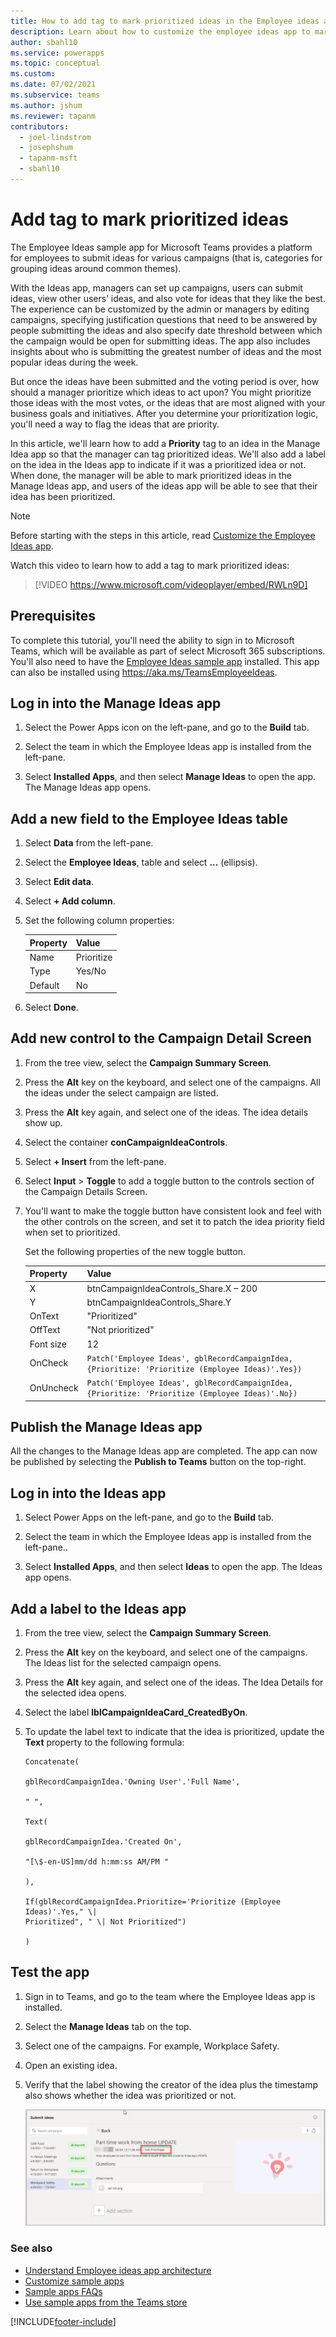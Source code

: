 ```yaml
---
title: How to add tag to mark prioritized ideas in the Employee ideas app (Video)
description: Learn about how to customize the employee ideas app to mark prioritized ideas.
author: sbahl10
ms.service: powerapps
ms.topic: conceptual
ms.custom: 
ms.date: 07/02/2021
ms.subservice: teams
ms.author: jshum
ms.reviewer: tapanm
contributors:
  - joel-lindstrom
  - josephshum
  - tapanm-msft
  - sbahl10
---
```


# Add tag to mark prioritized ideas

The Employee Ideas sample app for Microsoft Teams provides a platform for employees to submit ideas for various campaigns (that is, categories for grouping ideas around common themes).

With the Ideas app, managers can set up campaigns, users can submit ideas, view other users’ ideas, and also vote for ideas that they like the best. The experience can be customized by the admin or managers by editing campaigns, specifying justification questions that need to be answered by people submitting the ideas and also specify date threshold between which the campaign would be open for submitting ideas. The app also includes insights about who is submitting the greatest number of ideas and the most popular ideas during the week.

But once the ideas have been submitted and the voting period is over, how should a manager prioritize which ideas to act upon? You might prioritize those ideas with the most votes, or the ideas that are most aligned with your business goals and initiatives. After you determine your prioritization logic, you'll need a way to flag the ideas that are priority.

In this article, we'll learn how to add a **Priority** tag to an idea in the Manage Idea app so that the manager can tag prioritized ideas. We'll also add a label on the idea in the Ideas app to indicate if it was a prioritized idea or not. When done, the manager will be able to mark prioritized ideas in the Manage Ideas app, and users of the ideas app will be able to see that their idea has been prioritized.

> [!NOTE]
> Before starting with the steps in this article, read [Customize the Employee Ideas app](customize-employee-ideas.md).

Watch this video to learn how to add a tag to mark prioritized ideas:
> [!VIDEO https://www.microsoft.com/videoplayer/embed/RWLn9D]

## Prerequisites

To complete this tutorial, you'll need the ability to sign in to Microsoft Teams, which will be available as part of select Microsoft 365 subscriptions. You'll also need to have the [Employee Ideas sample app](employee-ideas.md) installed. This app can also be installed using <https://aka.ms/TeamsEmployeeIdeas>.

## Log in into the Manage Ideas app

1. Select the Power Apps icon on the left-pane, and go to the **Build** tab.

1. Select the team in which the Employee Ideas app is installed from the left-pane.

1. Select **Installed Apps**, and then select **Manage Ideas** to open the app. The Manage Ideas app opens.

## Add a new field to the Employee Ideas table

1. Select **Data** from the left-pane.

1. Select the **Employee Ideas**, table and select **...** (ellipsis).

1. Select **Edit data**.

1. Select **+ Add column**.

1. Set the following column properties:

    | Property | Value |
    | - | - |
    | Name | Prioritize |
    | Type | Yes/No |
    | Default | No |

1. Select **Done**.

## Add new control to the Campaign Detail Screen

1. From the tree view, select the **Campaign Summary Screen**.

1. Press the **Alt** key on the keyboard, and select one of the campaigns. All the ideas under the select campaign are listed.

1. Press the **Alt** key again, and select one of the ideas. The idea details show up.

1. Select the container **conCampaignIdeaControls**.

1. Select **+ Insert** from the left-pane.

1. Select **Input** > **Toggle** to add a toggle button to the controls section of the Campaign Details Screen.

1. You'll want to make the toggle button have consistent look and feel with the other controls on the screen, and set it to patch the idea priority field when set to prioritized.

    Set the following properties of the new toggle button.

    | Property | Value |
    | - | - |
    | X | btnCampaignIdeaControls_Share.X – 200 |
    | Y | btnCampaignIdeaControls_Share.Y |
    | OnText | "Prioritized" |
    | OffText | "Not prioritized" |
    | Font size | 12 |
    | OnCheck | `Patch('Employee Ideas', gblRecordCampaignIdea, {Prioritize: 'Prioritize (Employee Ideas)'.Yes})` |
    | OnUncheck | `Patch('Employee Ideas', gblRecordCampaignIdea, {Prioritize: 'Prioritize (Employee Ideas)'.No})` |

## Publish the Manage Ideas app

All the changes to the Manage Ideas app are completed. The app can now be published by selecting the **Publish to Teams** button on the top-right.

## Log in into the Ideas app

1. Select Power Apps on the left-pane, and go to the **Build** tab.

1. Select the team in which the Employee Ideas app is installed from the left-pane..

1. Select **Installed Apps**, and then select **Ideas** to open the app. The Ideas app opens.

## Add a label to the Ideas app

1. From the tree view, select the **Campaign Summary Screen**.

1. Press the **Alt** key on the keyboard, and select one of the campaigns. The Ideas list for the selected campaign opens.

1. Press the **Alt** key again, and select one of the ideas. The Idea Details for the selected idea opens.

1. Select the label **lblCampaignIdeaCard_CreatedByOn**.

1. To update the label text to indicate that the idea is prioritized, update the **Text** property to the following formula:

    ```powerapps-dot
    Concatenate(
    
    gblRecordCampaignIdea.'Owning User'.'Full Name',
    
    " ",
    
    Text(
    
    gblRecordCampaignIdea.'Created On',
    
    "[\$-en-US]mm/dd h:mm:ss AM/PM "
    
    ),
    
    If(gblRecordCampaignIdea.Prioritize='Prioritize (Employee Ideas)'.Yes," \|
    Prioritized", " \| Not Prioritized")
    
    )
    ```

## Test the app

1. Sign in to Teams, and go to the team where the Employee Ideas app is installed.

1. Select the **Manage Ideas** tab on the top.

1. Select one of the campaigns. For example, Workplace Safety.

1. Open an existing idea.

1. Verify that the label showing the creator of the idea plus the timestamp also shows whether the idea was prioritized or not.

    ![Priority displayed on Idea details screen.](media/add-tag-to-mark-ideas-prioritized/priority-displayed-on-idea-details-screen.png "Priority displayed on Idea details screen")


### See also

- [Understand Employee ideas app architecture](employee-ideas-architecture.md)
- [Customize sample apps](customize-sample-apps.md)
- [Sample apps FAQs](sample-apps-faqs.md)
- [Use sample apps from the Teams store](use-sample-apps-from-Teams-store.md)

[!INCLUDE[footer-include](../includes/footer-banner.md)]
